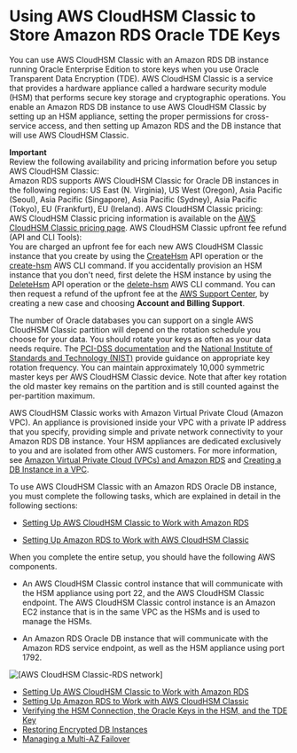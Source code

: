 # Using AWS CloudHSM Classic to Store Amazon RDS Oracle TDE Keys<a name="Appendix.OracleCloudHSM"></a>

You can use AWS CloudHSM Classic with an Amazon RDS DB instance running Oracle Enterprise Edition to store keys when you use Oracle Transparent Data Encryption \(TDE\)\. AWS CloudHSM Classic is a service that provides a hardware appliance called a hardware security module \(HSM\) that performs secure key storage and cryptographic operations\. You enable an Amazon RDS DB instance to use AWS CloudHSM Classic by setting up an HSM appliance, setting the proper permissions for cross\-service access, and then setting up Amazon RDS and the DB instance that will use AWS CloudHSM Classic\. 

**Important**  
Review the following availability and pricing information before you setup AWS CloudHSM Classic:   
Amazon RDS supports AWS CloudHSM Classic for Oracle DB instances in the following regions:   US East \(N\. Virginia\), US West \(Oregon\), Asia Pacific \(Seoul\), Asia Pacific \(Singapore\), Asia Pacific \(Sydney\), Asia Pacific \(Tokyo\), EU \(Frankfurt\), EU \(Ireland\)\. 
AWS CloudHSM Classic pricing:  
AWS CloudHSM Classic pricing information is available on the [AWS CloudHSM Classic pricing page](https://aws.amazon.com/cloudhsm/pricing-classic/)\. 
AWS CloudHSM Classic upfront fee refund \(API and CLI Tools\):  
You are charged an upfront fee for each new AWS CloudHSM Classic instance that you create by using the [CreateHsm](http://docs.aws.amazon.com/cloudhsm/classic/APIReference/API_CreateHsm.html) API operation or the [create\-hsm](http://docs.aws.amazon.com/cli/latest/reference/cloudhsm/create-hsm.html) AWS CLI command\. If you accidentally provision an HSM instance that you don't need, first delete the HSM instance by using the [DeleteHsm](http://docs.aws.amazon.com/cloudhsm/classic/APIReference/API_DeleteHsm.html) API operation or the [delete\-hsm](http://docs.aws.amazon.com/cli/latest/reference/cloudhsm/delete-hsm.html) AWS CLI command\. You can then request a refund of the upfront fee at the [AWS Support Center](https://console.aws.amazon.com/support/home#/), by creating a new case and choosing **Account and Billing Support**\. 

The number of Oracle databases you can support on a single AWS CloudHSM Classic partition will depend on the rotation schedule you choose for your data\. You should rotate your keys as often as your data needs require\. The [ PCI\-DSS documentation](https://www.pcisecuritystandards.org/documents/navigating_dss_v20.pdf) and the [National Institute of Standards and Technology \(NIST\)](http://csrc.nist.gov/publications/nistpubs/800-57/sp800-57_part1_rev3_general.pdf) provide guidance on appropriate key rotation frequency\. You can maintain approximately 10,000 symmetric master keys per AWS CloudHSM Classic device\. Note that after key rotation the old master key remains on the partition and is still counted against the per\-partition maximum\. 

AWS CloudHSM Classic works with Amazon Virtual Private Cloud \(Amazon VPC\)\. An appliance is provisioned inside your VPC with a private IP address that you specify, providing simple and private network connectivity to your Amazon RDS DB instance\. Your HSM appliances are dedicated exclusively to you and are isolated from other AWS customers\. For more information, see [Amazon Virtual Private Cloud \(VPCs\) and Amazon RDS](USER_VPC.md) and [Creating a DB Instance in a VPC](USER_VPC.WorkingWithRDSInstanceinaVPC.md#USER_VPC.InstanceInVPC)\. 

To use AWS CloudHSM Classic with an Amazon RDS Oracle DB instance, you must complete the following tasks, which are explained in detail in the following sections: 

+ [Setting Up AWS CloudHSM Classic to Work with Amazon RDS](Appendix.OracleCloudHSM.SetupCloudHSM.md)

+ [Setting Up Amazon RDS to Work with AWS CloudHSM Classic](Appendix.OracleCloudHSM.SetupRDS.md)

When you complete the entire setup, you should have the following AWS components\. 

+ An AWS CloudHSM Classic control instance that will communicate with the HSM appliance using port 22, and the AWS CloudHSM Classic endpoint\. The AWS CloudHSM Classic control instance is an Amazon EC2 instance that is in the same VPC as the HSMs and is used to manage the HSMs\. 

+ An Amazon RDS Oracle DB instance that will communicate with the Amazon RDS service endpoint, as well as the HSM appliance using port 1792\.

![\[AWS CloudHSM Classic-RDS network\]](http://docs.aws.amazon.com/AmazonRDS/latest/UserGuide/images/hsm_rds_networking-beta.png)


+ [Setting Up AWS CloudHSM Classic to Work with Amazon RDS](Appendix.OracleCloudHSM.SetupCloudHSM.md)
+ [Setting Up Amazon RDS to Work with AWS CloudHSM Classic](Appendix.OracleCloudHSM.SetupRDS.md)
+ [Verifying the HSM Connection, the Oracle Keys in the HSM, and the TDE Key](Appendix.OracleCloudHSM.Verify.md)
+ [Restoring Encrypted DB Instances](Appendix.OracleCloudHSM.Restoring.md)
+ [Managing a Multi\-AZ Failover](Appendix.OracleCloudHSM.Multi-AZ.md)